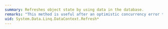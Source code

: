 ```yaml
---
summary: Refreshes object state by using data in the database.
remarks: "This method is useful after an optimistic concurrency error to bring items into a state for another attempt. It updates the state of the primitive fields and properties on the objects.  \n  \n> [!NOTE]\n>  If an object is on the *many* side of a one-to-many relationship, the foreign key on the object will be set and the object pointer for the other side of the relationship will be set to the new value."
uid: System.Data.Linq.DataContext.Refresh*
---
```

